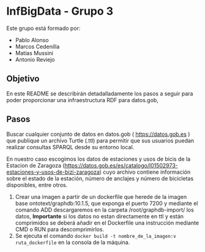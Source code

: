 # InfBigData - Grupo 3
Este grupo está formado por: 
*  Pablo Alonso
*  Marcos Cedenilla
*  Matías Mussini
*  Antonio Reviejo

## Objetivo

En este README se describirán detadalladamente los pasos a seguir para poder proporcionar una infraestructura RDF para datos.gob, 

## Pasos

Buscar cualquier conjunto de datos en datos.gob ( https://datos.gob.es ) que publique un archivo Turtle (.ttl) para permitir que sus usuarios puedan realizar consultas SPARQL desde su entorno local.

En nuestro caso escogimos los datos de estaciones y usos de bicis de la Estacion de Zaragoza (https://datos.gob.es/es/catalogo/l01502973-estaciones-y-usos-de-bizi-zaragoza) cuyo archivo contiene información sobre el estado de la estación, número de anclajes y número de bicicletas disponibles, entre otros.

1. Crear una imagen a partir de un dockerfile que herede de la imagen base ontotext/graphdb:10.1.5, que exponga el puerto 7200 y mediante el comando ADD descargaremos en la carpeta /root/graphdb-import/ los datos, **Importante** si los datos no estan directamente en ttl y están comprimidos se deberá añadir en el Dockerfile una instrucción mediante CMD o RUN para descomprimirlos.
2. Se ejecuta el comando ```docker build -t nombre_de_la_imagen:v ruta_dockerfile``` en la consola de la máquina.
